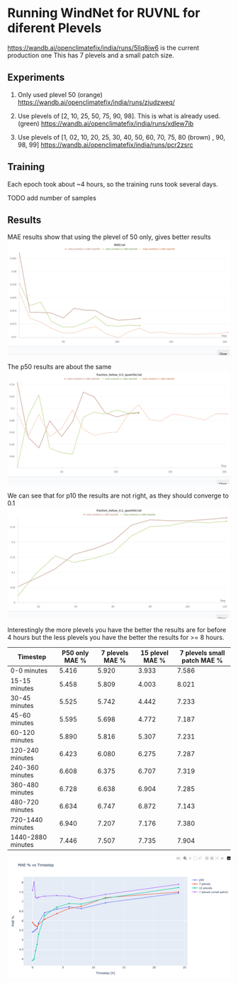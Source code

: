 # Running WindNet for RUVNL for diferent Plevels

https://wandb.ai/openclimatefix/india/runs/5llq8iw6 is the current production one
This has 7 plevels and a small patch size.

## Experiments

1. Only used plevel 50 (orange)
https://wandb.ai/openclimatefix/india/runs/ziudzweq/

2. Use plevels of [2, 10, 25, 50, 75, 90, 98]. This is what is already used. (green)
https://wandb.ai/openclimatefix/india/runs/xdlew7ib

3. Use plevels of [1, 02, 10, 20, 25, 30, 40, 50, 60, 70, 75, 80 (brown)
, 90, 98, 99]
https://wandb.ai/openclimatefix/india/runs/pcr2zsrc


## Training

Each epoch took about ~4 hours, so the training runs took several days.

TODO add number of samples

## Results

MAE results show that using the plevel of 50 only, gives better results
![](Mae.png "Mae")

The p50 results are about the same
![](p50.png "p50")

We can see that for p10 the results are not right, as they should converge to 0.1
![](p10.png "p10")

Interestingly the more plevels you have the better the results are for before 4 hours
but the less plevels you have the better the results for >= 8 hours.

| Timestep | P50 only MAE % | 7 plevels MAE % | 15 plevel MAE %  | 7 plevels small patch MAE % |
| --- | --- | --- |  --- | --- |
| 0-0 minutes | 5.416 | 5.920 | 3.933 | 7.586 |
| 15-15 minutes | 5.458 | 5.809 | 4.003 | 8.021 |
| 30-45 minutes | 5.525 | 5.742 | 4.442 | 7.233 |
| 45-60 minutes | 5.595 | 5.698 | 4.772 | 7.187 |
| 60-120 minutes | 5.890 | 5.816 | 5.307 | 7.231 |
| 120-240 minutes | 6.423 | 6.080 | 6.275 | 7.287 |
| 240-360 minutes | 6.608 | 6.375 | 6.707 | 7.319 |
| 360-480 minutes | 6.728 | 6.638 | 6.904 | 7.285 |
| 480-720 minutes | 6.634 | 6.747 | 6.872 | 7.143 |
| 720-1440 minutes | 6.940 | 7.207 | 7.176 | 7.380 |
| 1440-2880 minutes | 7.446 | 7.507 | 7.735 | 7.904 |


![](MAEvstimesteps.png "MAEvstimesteps")
